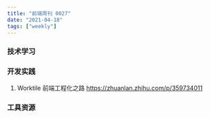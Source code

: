 ```yaml
---
title: "前端周刊 0027"
date: "2021-04-18"
tags: ["weekly"]
---
```


### 技术学习

### 开发实践
1. Worktile 前端工程化之路 https://zhuanlan.zhihu.com/p/359734011

### 工具资源


